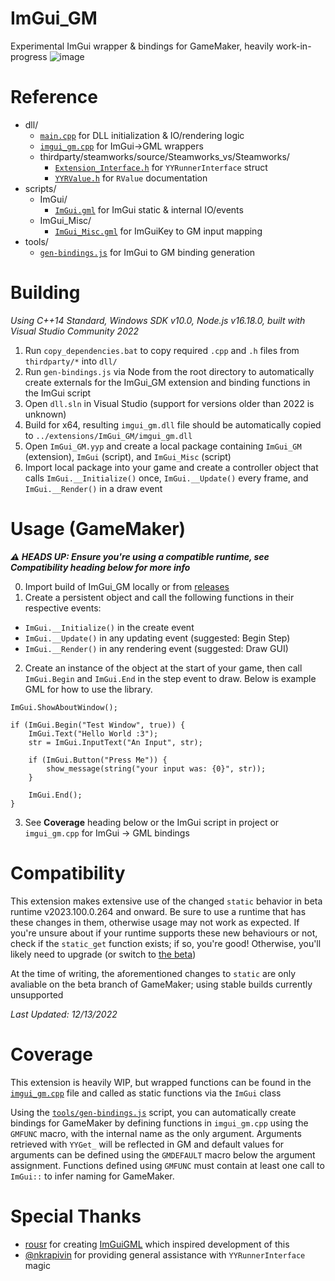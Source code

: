 # ImGui_GM
Experimental ImGui wrapper & bindings for GameMaker, heavily work-in-progress
![image](https://user-images.githubusercontent.com/6483989/207724319-a734111a-eee9-497d-a9ef-9689353482df.png)


# Reference
- dll/
  - [`main.cpp`](https://github.com/nommiin/ImGui_GM/blob/main/dll/main.cpp) for DLL initialization & IO/rendering logic
  - [`imgui_gm.cpp`](https://github.com/nommiin/ImGui_GM/blob/main/dll/imgui_gm.cpp) for ImGui->GML wrappers
  - thirdparty/steamworks/source/Steamworks_vs/Steamworks/
    - [`Extension_Interface.h`](https://github.com/YoYoGames/GMEXT-Steamworks/blob/main/source/Steamworks_vs/Steamworks/Extension_Interface.h) for `YYRunnerInterface` struct 
    - [`YYRValue.h`](https://github.com/YoYoGames/GMEXT-Steamworks/blob/main/source/Steamworks_vs/Steamworks/YYRValue.h) for `RValue` documentation 
- scripts/
  - ImGui/
    - [`ImGui.gml`](https://github.com/nommiin/ImGui_GM/blob/main/scripts/ImGui/ImGui.gml) for ImGui static & internal IO/events
  - ImGui_Misc/
    - [`ImGui_Misc.gml`](https://github.com/nommiin/ImGui_GM/blob/main/scripts/ImGui_Misc/ImGui_Misc.gml) for ImGuiKey to GM input mapping
- tools/
  - [`gen-bindings.js`](https://github.com/nommiin/ImGui_GM/blob/main/tools/gen-bindings.js) for ImGui to GM binding generation

# Building
*Using C++14 Standard, Windows SDK v10.0, Node.js v16.18.0, built with Visual Studio Community 2022*

1. Run `copy_dependencies.bat` to copy required `.cpp` and `.h` files from `thirdparty/*` into `dll/`
2. Run `gen-bindings.js` via Node from the root directory to automatically create externals for the ImGui_GM extension and binding functions in the ImGui script
2. Open `dll.sln` in Visual Studio (support for versions older than 2022 is unknown)
3. Build for x64, resulting `imgui_gm.dll` file should be automatically copied to `../extensions/ImGui_GM/imgui_gm.dll`
4. Open `ImGui_GM.yyp` and create a local package containing `ImGui_GM` (extension), `ImGui` (script), and `ImGui_Misc` (script)
5. Import local package into your game and create a controller object that calls `ImGui.__Initialize()` once, `ImGui.__Update()` every frame, and `ImGui.__Render()` in a draw event

# Usage (GameMaker)
***⚠️ HEADS UP: Ensure you're using a compatible runtime, see Compatibility heading below for more info***

0. Import build of ImGui_GM locally or from [releases](https://github.com/nommiin/ImGui_GM/releases/tag/build)
1. Create a persistent object and call the following functions in their respective events:
  - `ImGui.__Initialize()` in the create event
  - `ImGui.__Update()` in any updating event (suggested: Begin Step)
  - `ImGui.__Render()` in any rendering event (suggested: Draw GUI)
  
2. Create an instance of the object at the start of your game, then call `ImGui.Begin` and `ImGui.End` in the step event to draw. Below is example GML for how to use the library.
```gml
ImGui.ShowAboutWindow();

if (ImGui.Begin("Test Window", true)) {
	ImGui.Text("Hello World :3");
	str = ImGui.InputText("An Input", str);
	
	if (ImGui.Button("Press Me")) {
		show_message(string("your input was: {0}", str));	
	}
	
	ImGui.End();
}
```

3. See **Coverage** heading below or the ImGui script in project or `imgui_gm.cpp` for ImGui -> GML bindings

# Compatibility
This extension makes extensive use of the changed `static` behavior in beta runtime v2023.100.0.264 and onward. Be sure to use a runtime that has these changes in them, otherwise usage may not work as expected. If you're unsure about if your runtime supports these new behaviours or not, check if the `static_get` function exists; if so, you're good! Otherwise, you'll likely need to upgrade (or switch to [the beta](https://gms.yoyogames.com/release-notes-runtime-NuBeta.html))

At the time of writing, the aforementioned changes to `static` are only avaliable on the beta branch of GameMaker; using stable builds currently unsupported

*Last Updated: 12/13/2022*

# Coverage
This extension is heavily WIP, but wrapped functions can be found in the [`imgui_gm.cpp`](https://github.com/nommiin/ImGui_GM/blob/main/dll/imgui_gm.cpp) file and called as static functions via the `ImGui` class

Using the [`tools/gen-bindings.js`](https://github.com/nommiin/ImGui_GM/blob/main/tools/gen-bindings.js) script, you can automatically create bindings for GameMaker by defining functions in `imgui_gm.cpp` using the `GMFUNC` macro, with the internal name as the only argument. Arguments retrieved with `YYGet_` will be reflected in GM and default values for arguments can be defined using the `GMDEFAULT` macro below the argument assignment. Functions defined using `GMFUNC` must contain at least one call to `ImGui::` to infer naming for GameMaker.

# Special Thanks
- [rousr](https://rou.sr/) for creating [ImGuiGML](https://imguigml.rou.sr/) which inspired development of this
- [@nkrapivin](https://github.com/nkrapivin) for providing general assistance with `YYRunnerInterface` magic
